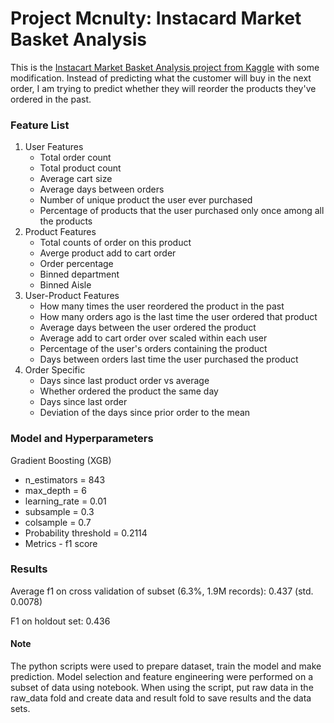 # Project Mcnulty: Instacard Market Basket Analysis
This is the [Instacart Market Basket Analysis project from Kaggle](https://www.kaggle.com/c/instacart-market-basket-analysis) with some modification. Instead of predicting what the customer will buy in the next order, I am trying to predict whether they will reorder the products they've ordered in the past. 

### Feature List
1. User Features  
    - Total order count
    - Total product count
    - Average cart size
    - Average days between orders
    - Number of unique product the user ever purchased
    - Percentage of products that the user purchased only once among all the products
2. Product Features
    - Total counts of order on this product
    - Averge product add to cart order 
    - Order percentage
    - Binned department
    - Binned Aisle
3. User-Product Features
    - How many times the user reordered the product in the past
    - How many orders ago is the last time the user ordered that product
    - Average days between the user ordered the product
    - Average add to cart order over scaled within each user
    - Percentage of the user's orders containing the product
    - Days between orders last time the user purchased the product
4. Order Specific
    - Days since last product order vs average
    - Whether ordered the product the same day
    - Days since last order
    - Deviation of the days since prior order to the mean

### Model and Hyperparameters
Gradient Boosting (XGB)
- n_estimators = 843
- max_depth = 6
- learning_rate = 0.01
- subsample = 0.3
- colsample = 0.7
- Probability threshold = 0.2114
- Metrics - f1 score 

### Results 
Average f1 on cross validation of subset (6.3%, 1.9M records): 0.437 (std. 0.0078)

F1 on holdout set: 0.436

#### Note
The python scripts were used to prepare dataset, train the model and make prediction. Model selection and feature engineering were performed on a subset of data using notebook. When using the script, put raw data in the raw_data fold and create data and result fold to save results and the data sets. 


